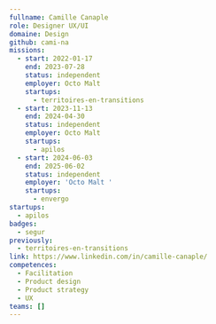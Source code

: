```yaml
---
fullname: Camille Canaple
role: Designer UX/UI
domaine: Design
github: cami-na
missions:
  - start: 2022-01-17
    end: 2023-07-28
    status: independent
    employer: Octo Malt
    startups:
      - territoires-en-transitions
  - start: 2023-11-13
    end: 2024-04-30
    status: independent
    employer: Octo Malt
    startups:
      - apilos
  - start: 2024-06-03
    end: 2025-06-02
    status: independent
    employer: 'Octo Malt '
    startups:
      - envergo
startups:
  - apilos
badges:
  - segur
previously:
  - territoires-en-transitions
link: https://www.linkedin.com/in/camille-canaple/
competences:
  - Facilitation
  - Product design
  - Product strategy
  - UX
teams: []
---
```


